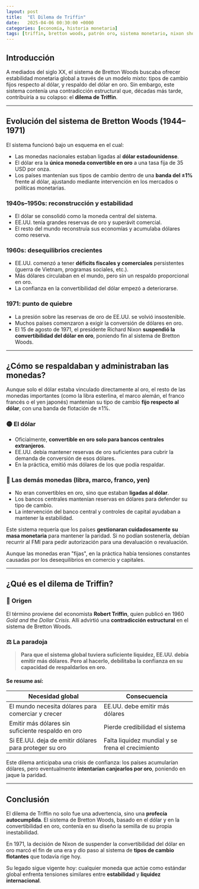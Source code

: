 ```yaml
---
layout: post
title:  "El Dilema de Triffin"
date:   2025-04-06 00:30:00 +0000
categories: [economía, historia monetaria]
tags: [triffin, bretton woods, patrón oro, sistema monetario, nixon shock]
---
```


## Introducción

A mediados del siglo XX, el sistema de Bretton Woods buscaba ofrecer estabilidad monetaria global a través de un modelo mixto: tipos de cambio fijos respecto al dólar, y respaldo del dólar en oro. Sin embargo, este sistema contenía una contradicción estructural que, décadas más tarde, contribuiría a su colapso: el **dilema de Triffin**.

---

## Evolución del sistema de Bretton Woods (1944–1971)

El sistema funcionó bajo un esquema en el cual:

- Las monedas nacionales estaban ligadas al **dólar estadounidense**.
- El dólar era la **única moneda convertible en oro** a una tasa fija de 35 USD por onza.
- Los países mantenían sus tipos de cambio dentro de una **banda del ±1%** frente al dólar, ajustando mediante intervención en los mercados o políticas monetarias.

### 1940s–1950s: reconstrucción y estabilidad
- El dólar se consolidó como la moneda central del sistema.
- EE.UU. tenía grandes reservas de oro y superávit comercial.
- El resto del mundo reconstruía sus economías y acumulaba dólares como reserva.

### 1960s: desequilibrios crecientes
- EE.UU. comenzó a tener **déficits fiscales y comerciales** persistentes (guerra de Vietnam, programas sociales, etc.).
- Más dólares circulaban en el mundo, pero sin un respaldo proporcional en oro.
- La confianza en la convertibilidad del dólar empezó a deteriorarse.

### 1971: punto de quiebre
- La presión sobre las reservas de oro de EE.UU. se volvió insostenible.
- Muchos países comenzaron a exigir la conversión de dólares en oro.
- El 15 de agosto de 1971, el presidente Richard Nixon **suspendió la convertibilidad del dólar en oro**, poniendo fin al sistema de Bretton Woods.

---

## ¿Cómo se respaldaban y administraban las monedas?

Aunque solo el dólar estaba vinculado directamente al oro, el resto de las monedas importantes (como la libra esterlina, el marco alemán, el franco francés o el yen japonés) mantenían su tipo de cambio **fijo respecto al dólar**, con una banda de flotación de ±1%.

### 🟡 El dólar

- Oficialmente, **convertible en oro solo para bancos centrales extranjeros**.
- EE.UU. debía mantener reservas de oro suficientes para cubrir la demanda de conversión de esos dólares.
- En la práctica, emitió más dólares de los que podía respaldar.

### 💱 Las demás monedas (libra, marco, franco, yen)

- No eran convertibles en oro, sino que estaban **ligadas al dólar**.
- Los bancos centrales mantenían reservas en dólares para defender su tipo de cambio.
- La intervención del banco central y controles de capital ayudaban a mantener la estabilidad.

Este sistema requería que los países **gestionaran cuidadosamente su masa monetaria** para mantener la paridad. Si no podían sostenerla, debían recurrir al FMI para pedir autorización para una devaluación o revaluación.

Aunque las monedas eran "fijas", en la práctica había tensiones constantes causadas por los desequilibrios en comercio y capitales.

---

## ¿Qué es el dilema de Triffin?

### 🧠 Origen

El término proviene del economista **Robert Triffin**, quien publicó en 1960 *Gold and the Dollar Crisis*. Allí advirtió una **contradicción estructural** en el sistema de Bretton Woods.

### ⚖️ La paradoja

> **Para que el sistema global tuviera suficiente liquidez, EE.UU. debía emitir más dólares. Pero al hacerlo, debilitaba la confianza en su capacidad de respaldarlos en oro.**

#### Se resume así:

| Necesidad global                                      | Consecuencia                                     |
| ----------------------------------------------------- | ------------------------------------------------ |
| El mundo necesita dólares para comerciar y crecer     | EE.UU. debe emitir más dólares                   |
| Emitir más dólares sin suficiente respaldo en oro     | Pierde credibilidad el sistema                   |
| Si EE.UU. deja de emitir dólares para proteger su oro | Falta liquidez mundial y se frena el crecimiento |

Este dilema anticipaba una crisis de confianza: los países acumularían dólares, pero eventualmente **intentarían canjearlos por oro**, poniendo en jaque la paridad.

---

## Conclusión

El dilema de Triffin no solo fue una advertencia, sino una **profecía autocumplida**. El sistema de Bretton Woods, basado en el dólar y en la convertibilidad en oro, contenía en su diseño la semilla de su propia inestabilidad.

En 1971, la decisión de Nixon de suspender la convertibilidad del dólar en oro marcó el fin de una era y dio paso al sistema de **tipos de cambio flotantes** que todavía rige hoy.

Su legado sigue vigente hoy: cualquier moneda que actúe como estándar global enfrenta tensiones similares entre **estabilidad** y **liquidez internacional**.

